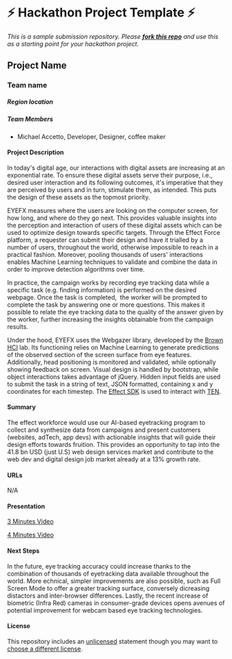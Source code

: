 
# ⚡ Hackathon Project Template ⚡
_This is a sample submission repository.
Please [__fork this repo__](https://help.github.com/articles/fork-a-repo/) and use this as a starting point for your hackathon project._

## Project Name


### Team name

##### Region location

##### Team Members
- Michael Accetto, Developer, Designer, coffee maker

#### Project Description

In today's digital age, our interactions with digital assets are increasing at an exponential rate. To ensure these digital assets serve their purpose, i.e., desired user interaction and its following outcomes, it's imperative that they are perceived by users and in turn, stimulate them, as intended. This puts the design of these assets as the topmost priority.

EYEFX measures where the users are looking on the computer screen, for how long, and where do they go next. This provides valuable insights into the perception and interaction of users of these digital assets which can be used to optimize design towards specific targets. Through the Effect Force platform, a requester can submit their design and have it trialled by a number of users, throughout the world, otherwise impossible to reach in a practical fashion. Moreover, pooling thousands of users' interactions enables Machine Learning techniques to validate and combine the data in order to improve detection algorithms over time.

In practice, the campaign works by recording eye tracking data while a specific task (e.g. finding information) is performed on the desired webpage. Once the task is completed,  the worker will be prompted to complete the task by answering one or more questions. This makes it possible to relate the eye tracking data to the quality of the answer given by the worker, further increasing the insights obtainable from the campaign results.

Under the hood, EYEFX uses the Webgazer library, developed by the [Brown HCI](https://hci.cs.brown.edu/) lab. Its functioning relies on Machine Learning to generate predictions of the observed section of the screen surface from eye features. Additionally, head positioning is monitored and validated, while optionally showing feedback on screen.
Visual design is handled by bootstrap, while object interactions takes advantage of jQuery.
Hidden input fields are used to submit the task in a string of text, JSON formatted, containing x and y coordinates for each timestep. The [Effect SDK](https://developer.effect.network/) is used to interact with [TEN](https://effect.network/download/effect_whitepaper.pdf).

#### Summary
The effect workforce would use our AI-based eyetracking program to collect and synthesize data from campaigns and present customers (websites, adTech, app devs) with actionable insights that will guide their design efforts towards fruition. This provides an opportunity to tap into the 41.8 bn USD (just U.S) web design services market and contribute to the web dev and digital design job market already at a 13% growth rate.

#### URLs

N/A

#### Presentation

[3 Minutes Video](https://youtu.be/TXW0R2PfgYY) 

[4 Minutes Video](https://youtu.be/uXlsayVKdrA)

#### Next Steps

In the future, eye tracking accuracy could increase thanks to the combination of thousands of eyetracking data available throughout the world. More echnical, simpler improvements are also possible, such as Full Screen Mode to offer a greater tracking surface, conversely dicreasing distactors and inter-browser differences. Lastly, the recent increase of biometric (Infra Red) cameras in consumer-grade devices opens avenues of potential improvement for webcam based eye tracking technologies. 

#### License
This repository includes an [unlicensed](http://unlicense.org/) statement though you may want to [choose a different license](https://choosealicense.com/).
